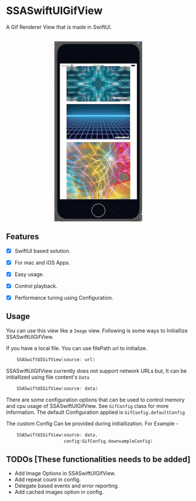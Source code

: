 # SSASwiftUIGifView

A Gif Renderer View that is made in SwiftUI. 


<p align="center">
    </br>
    <img src="https://github.com/ssaudarif/SSASwiftUIGifView/blob/main/example.gif" align="center" />
</p>

## Features
- [x] SwiftUI based solution.
- [x] For mac and iOS Apps.
- [x] Easy usage.
- [x] Control playback.
- [x] Performance tuning using Configuration.


## Usage
You can use this view like a `Image` view. Following is some ways to
Initiallize SSASwiftUIGifView.

If you have a local file. You can use filePath url to initialize.

```swift
    SSASwiftUIGifView(source: url)
```

SSASwiftUIGifView currently does not support network URLs but,
It can be initiallized using file content's `Data`

```swift
    SSASwiftUIGifView(source: data)
```

There are some configuration options that can be used to control memory
and cpu usage of SSASwiftUIGifView. See `GifConfig` class for more
Information.
The default Configuration applied is `GifConfig.defaultConfig`

The custom Config Can be provided during initiallization. For Example -

```swift
    SSASwiftUIGifView(source: data,
                      config:GifConfig.downsampleConfig)
```

## TODOs [These functionalities needs to be added]
- Add Image Options in SSASwiftUIGifView.
- Add repeat count in config.
- Delegate based events and error reporting.
- Add cached images option in config.
